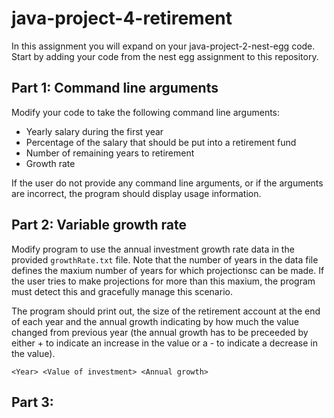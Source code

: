 # java-project-4-retirement
In this assignment you will expand on your java-project-2-nest-egg code. Start by adding your code from the nest egg assignment to this repository.

## Part 1: Command line arguments
Modify your code to take the following command line arguments:
* Yearly salary during the first year
* Percentage of the salary that should be put into a retirement fund
* Number of remaining years to retirement
* Growth rate 

If the user do not provide any command line arguments, or if the arguments are incorrect, the program should display usage information.

## Part 2: Variable growth rate
Modify program to use the annual investment growth rate data in the provided `growthRate.txt` file. Note that the number of years in the data file defines the maxium number of years for which projectionsc can be made. If the user tries to make projections for more than this maxium, the program must detect this and gracefully manage this scenario. 

The program should print out, the size of the retirement account at the end of each year and the annual growth indicating by how much the value changed from previous year (the annual growth has to be preceeded by either + to indicate an increase in the value or a - to indicate a decrease in the value).

`<Year> <Value of investment> <Annual growth>`

## Part 3:  
